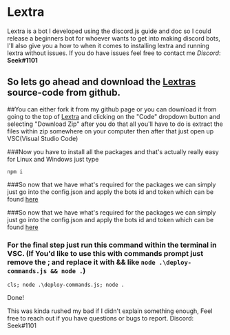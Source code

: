 # Lextra
 Lextra is a bot I developed using the discord.js guide and doc so I could release a beginners bot for whoever wants to get into making discord bots, I'll also give you a how to when it comes to installing lextra and running lextra without issues. If you do have issues feel free to contact me _Discord_: **Seek#1101** 

## So lets go ahead and download the [Lextras](https://github.com/DevSeek/Lextra) source-code from github. 

##You can either fork it from my github page or you can download it from going to the top of [Lextra](https://github.com/DevSeek/Lextra) and clicking on the "Code" dropdown button and selecting "Download Zip" after you do that all you'll have to do is extract the files within zip somewhere on your computer then after that just open up VSC(Visual Studio Code)


###Now you have to install all the packages and that's actually really easy for Linux and Windows just type

```
npm i
```

###So now that we have what's required for the packages we can simply just go into the config.json and apply the bots id and token which can be found [here](https://discord.com/developers/applications)

###So now that we have what's required for the packages we can simply just go into the config.json and apply the bots id and token which can be found [here](https://discord.com/developers/applications)

### For the final step just run this command within the terminal in VSC. (If You'd like to use this with commands prompt just remove the ; and replace it with && like `node .\deploy-commands.js && node .`)

```
cls; node .\deploy-commands.js; node .
```

Done!

 This was kinda rushed my bad if I didn't explain something enough, Feel free to reach out if you have questions or bugs to report. Discord: Seek#1101
